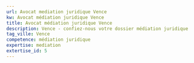 ```yaml
---
url: Avocat mediation juridique Vence
kw: Avocat médiation juridique Vence
title: Avocat médiation juridique Vence
description: Vence - confiez-nous votre dossier médiation juridique
tag_ville: Vence
competence: médiation juridique
expertise: mediation
extertise_id: 5
---
```

